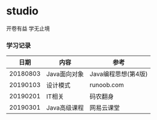 # studio
开卷有益 学无止境

### 学习记录
日期 | 内容 | 参考 
---|---|---
20180803 | Java面向对象 | Java编程思想(第4版) 
20190103 | 设计模式     | runoob.com
20190201 | IT相关      | 码农翻身
20190301 | Java高级课程 | 网易云课堂

